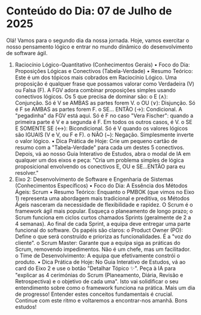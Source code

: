 ﻿# Conteúdo do Dia: 07 de Julho de 2025

Olá! Vamos para o segundo dia da nossa jornada. Hoje, vamos exercitar o nosso pensamento lógico e entrar no mundo dinâmico do desenvolvimento de software ágil.
1. Raciocínio Lógico-Quantitativo (Conhecimentos Gerais)
•	Foco do Dia: Proposições Lógicas e Conectivos (Tabela-Verdade)
•	Resumo Teórico: Este é um dos tópicos mais cobrados em Raciocínio Lógico. Uma proposição é qualquer frase que possamos valorar como Verdadeira (V) ou Falsa (F). A FGV adora combinar proposições simples usando conectivos lógicos. Os 5 que precisa de dominar são:
o	E (∧): Conjunção. Só é V se AMBAS as partes forem V.
o	OU (∨): Disjunção. Só é F se AMBAS as partes forem F.
o	SE... ENTÃO (→): Condicional. A "pegadinha" da FGV está aqui. Só é F no caso "Vera Fischer": quando a primeira parte é V e a segunda é F. Em todos os outros casos, é V.
o	SE E SOMENTE SE (↔): Bicondicional. Só é V quando os valores lógicos são IGUAIS (V e V, ou F e F).
o	NÃO (~): Negação. Simplesmente inverte o valor lógico.
•	Dica Prática de Hoje: Crie um pequeno cartão de resumo com a "Tabela-Verdade" para cada um destes 5 conectivos. Depois, vá ao nosso Guia Interativo de Estudos, abra o modal de IA em qualquer um dos eixos e peça: "Cria um problema simples de lógica proposicional envolvendo os conectivos E, OU e SE...ENTÃO para eu resolver."
2. Eixo 2: Desenvolvimento de Software e Engenharia de Sistemas (Conhecimentos Específicos)
•	Foco do Dia: A Essência dos Métodos Ágeis: Scrum
•	Resumo Teórico: Enquanto o PMBOK (que vimos no Eixo 1) representa uma abordagem mais tradicional e preditiva, os Métodos Ágeis nasceram da necessidade de flexibilidade e rapidez. O Scrum é o framework ágil mais popular. Esqueça o planeamento de longo prazo; o Scrum funciona em ciclos curtos chamados Sprints (geralmente de 2 a 4 semanas). Ao final de cada Sprint, a equipa deve entregar uma parte funcional do software. Os papéis são claros:
o	Product Owner (PO): Define o que será construído e prioriza as funcionalidades. É a "voz do cliente".
o	Scrum Master: Garante que a equipa siga as práticas do Scrum, removendo impedimentos. Não é um chefe, mas um facilitador.
o	Time de Desenvolvimento: A equipa que efetivamente constrói o produto.
•	Dica Prática de Hoje: No Guia Interativo de Estudos, vá ao card do Eixo 2 e use o botão "Detalhar Tópico ✨". Peça à IA para "explicar as 4 cerimónias do Scrum (Planeamento, Diária, Revisão e Retrospectiva) e o objetivo de cada uma". Isto vai solidificar o seu entendimento sobre como o framework funciona na prática.
Mais um dia de progresso! Entender estes conceitos fundamentais é crucial. Continue com este ritmo e voltaremos a encontrar-nos amanhã.
Bons estudos!

